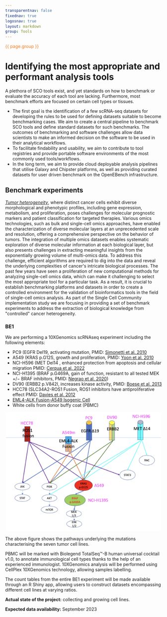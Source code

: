 ```yaml
---
transparentnav: false
fixednav: true
logosnav: true
layout: markdown
group: Tools
---
```

<p style="color: #f47d21">{{ page.group }}</p>

# Identifying the most appropriate and performant analysis tools

A plethora of SCO tools exist, and yet standards on how to benchmark or evaluate the accuracy of each tool are lacking. Furthermore, most benchmark efforts are focused on certain cell types or tissues.

- The first goal is the identification of a few scRNA-seq datasets for developing the rules to be used for defining datasets suitable to become benchmarking cases. We aim to create a central pipeline to benchmark SCO tools and define standard datasets for such benchmarks. The outcomes of benchmarking and software challenges allow data scientists to make an informed decision on the software to be used in their analytical workflows.
- To facilitate findability and usability, we aim to contribute to tool registries and provide portable software environments of the most commonly used tools/workflows.
- In the long term, we aim to provide cloud deployable analysis pipelines that utilise Galaxy and Chipster platforms, as well as providing curated datasets for user driven benchmark on the OpenEBench infrastructure.


## Benchmark experiments

[*Tumor heterogeneity*](https://www.cancer.gov/publications/dictionaries/cancer-terms/def/tumor-heterogeneity), where distinct cancer cells exhibit diverse morphological and phenotypic profiles, including gene expression, metabolism, and proliferation, poses challenges for molecular prognostic markers and patient classification for targeted therapies. Various omics technologies, such as bulk and single-cell omics approaches, have enabled the characterization of diverse molecular layers at an unprecedented scale and resolution, offering a comprehensive perspective on the behavior of tumors. The integration of multiple omics datasets enables systematic exploration of diverse molecular information at each biological layer, but also presents challenges in extracting meaningful insights from the exponentially growing volume of multi-omics data. To address this challenge, efficient algorithms are required to dig into the data and reveal the underlying complexities of cancer's intricate biological processes. The past few years have seen a proliferation of new computational methods for analyzing single-cell omics data, which can make it challenging to select the most appropriate tool for a particular task.  As a result, it is crucial to establish benchmarking platforms and datasets in order to create a controlled environment for the validation of bioinformatics tools in the field of single-cell omics analysis.
As part of the Single Cell Community implementation study we are focusing in providing a set of benchmark experiments to address the extraction of biological knowledge from "controlled" cancer heterogeneity.

### BE1

We are performing a 10XGenomics scRNAseq experiment including the following elements:

-  PC9 (EGFR Del19, activating mutation, PMID: [Simonetti et al. 2010](https://pubmed.ncbi.nlm.nih.gov/21167064/) 
-  A549 (KRAS p.G12S, growth and proliferation,  PMID: [Yoon et al. 2010](https://pubmed.ncbi.nlm.nih.gov/20358631/) 
-  NCI-H596 (MET Del14 , enhanced protection from apoptosis and cellular migration PMID: [Cerqua et al. 2022](https://pubmed.ncbi.nlm.nih.gov/35636967/) 
-  NCI-H1395 (BRAF p.G469A, gain of function, resistant to all tested MEK +/− BRAF inhibitors, PMID: [Negrao et al. 2020](https://pubmed.ncbi.nlm.nih.gov/32540409/)) 
-  DV90 (ERBB2 p.V842I, increases kinase activity, PMID: [Boese et al. 2013](https://pubmed.ncbi.nlm.nih.gov/23220880/) 
-  HCC78 (SLC34A2-ROS1 Fusion, ROS1 inhibitors have antiproliferative effect PMID: [Davies et al. 2012](https://pubmed.ncbi.nlm.nih.gov/22919003/) 
-  [EML4-ALK Fusion-A549 Isogenic Cell](https://www.nature.com/articles/d42473-019-00011-z) 
-  White cells from donor buffy coat (PBMC)

<p align="center">
  <img border="0" src="../../images/fig1_tools_BE1.jpg" width="500px">
<p>

The above figure shows the pathways underlying the mutations characterising the seven tumor cell lines.

PBMC will be marked with Biolegend TotalSeq™-B human universal cocktail v1.0, to annotate immunological cell types thanks to the help of an experienced immunologist. 
10XGenomics analysis will be performed using CellPlex 10XGenomics technology, allowing samples labelling.

The count tables from the entire BE1 experiment will be made available through an R Shiny app, allowing users to construct datasets encompassing different cell lines at varying ratios.
  
**Actual state of the project:** collecting and growing cell lines. 

**Expected data availability:** September 2023






